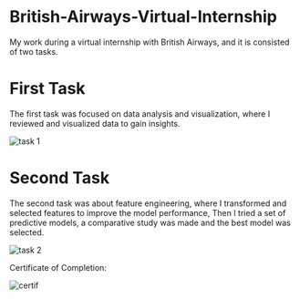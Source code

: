 # British-Airways-Virtual-Internship
My work during a virtual internship with British Airways, and it is consisted of two tasks. 

# First Task
The first task was focused on data analysis and visualization, where I reviewed and visualized data to gain insights.

![task 1](https://user-images.githubusercontent.com/45523231/212751806-40ab53aa-15b8-4871-a711-286731903ac6.png)

# Second Task
The second task was about feature engineering, where I transformed and selected features to improve the model performance, Then I tried a set of predictive models, a comparative study was made and the best model was selected.

![task 2](https://user-images.githubusercontent.com/45523231/212751824-44d0f11a-3bbf-4301-bcdc-7856f4202b35.png)

Certificate of Completion: 

![certif](https://user-images.githubusercontent.com/45523231/213250466-e4095ce4-2a65-4368-bf12-af361ea114c4.png)

